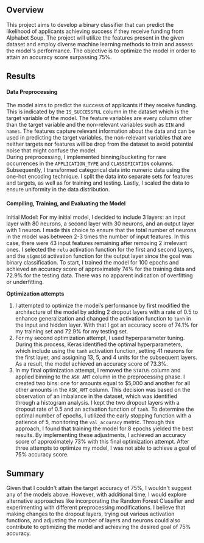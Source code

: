## Overview 
This project aims to develop a binary classifier that can predict the likelihood of applicants achieving success if they receive funding from Alphabet Soup. The project will utilize the features present in the given dataset and employ diverse machine learning methods to train and assess the model's performance. The objective is to optimize the model in order to attain an accuracy score surpassing 75%.

## Results
#### Data Preprocessing
The model aims to predict the success of applicants if they receive funding. This is indicated by the `IS_SUCCESSFUL` column in the dataset which is the target variable of the model. The feature variables are every column other than the target variable and the non-relevant variables such as `EIN` and `names`. The features capture relevant information about the data and can be used in predicting the target variables, the non-relevant variables that are neither targets nor features will be drop from the dataset to avoid potential noise that might confuse the model.  
During preprocessing, I implemented binning/bucketing for rare occurrences in the `APPLICATION_TYPE` and `CLASSIFICATION` columns. Subsequently, I transformed categorical data into numeric data using the one-hot encoding technique. I split the data into separate sets for features and targets, as well as for training and testing. Lastly, I scaled the data to ensure uniformity in the data distribution. 

#### Compiling, Training, and Evaluating the Model
Initial Model: For my initial model, I decided to include 3 layers: an input layer with 80 neurons, a second layer with 30 neurons, and an output layer with 1 neuron. I made this choice to ensure that the total number of neurons in the model was between 2-3 times the number of input features. In this case, there were 43 input features remaining after removing 2 irrelevant ones. I selected the `relu` activation function for the first and second layers, and the `sigmoid` activation function for the output layer since the goal was binary classification. To start, I trained the model for 100 epochs and achieved an accuracy score of approximately 74% for the training data and 72.9% for the testing data. There was no apparent indication of overfitting or underfitting.

**Optimization attempts**
1. I attempted to optimize the model’s performance by first modified the architecture of the model by adding 2 dropout layers with a rate of 0.5 to enhance generalization and changed the activation function to `tanh` in the input and hidden layer. With that I got an accuracy score of 74.1% for my training set and 72.9% for my testing set.
2. For my second optimization attempt, I used hyperparameter tuning. During this process, Keras identified the optimal hyperparameters, which include using the `tanh` activation function, setting 41 neurons for the first layer, and assigning 13, 5, and 4 units for the subsequent layers. As a result, the model achieved an accuracy score of 73.3%.
3. In my final optimization attempt, I removed the `STATUS` column and applied binning to the `ASK AMT` column in the preprocessing phase. I created two bins: one for amounts equal to $5,000 and another for all other amounts in the `ASK_AMT` column. This decision was based on the observation of an imbalance in the dataset, which was identified through a histogram analysis. I kept the two dropout layers with a dropout rate of 0.5 and an activation function of `tanh`. To determine the optimal number of epochs, I utilized the early stopping function with a patience of 5, monitoring the `val_accuracy` metric. Through this approach, I found that training the model for 8 epochs yielded the best results. By implementing these adjustments, I achieved an accuracy score of approximately 73% with this final optimization attempt.
After three attempts to optimize my model, I was not able to achieve a goal of 75% accuracy score. 

## Summary
Given that I couldn't attain the target accuracy of 75%, I wouldn't suggest any of the models above. However, with additional time, I would explore alternative approaches like incorporating the Random Forest Classifier and experimenting with different preprocessing modifications. I believe that making changes to the dropout layers, trying out various activation functions, and adjusting the number of layers and neurons could also contribute to optimizing the model and achieving the desired goal of 75% accuracy. 
